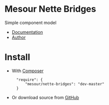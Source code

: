 # Mesour Nette Bridges

Simple component model

- [Documentation](http://components.mesour.com)
- [Author](http://mesour.com)

# Install

- With [Composer](https://getcomposer.org)

        "require": {
            "mesour/nette-bridges": "dev-master"
        }

- Or download source from [GitHub](https://github.com/mesour/nette-bridges/releases)